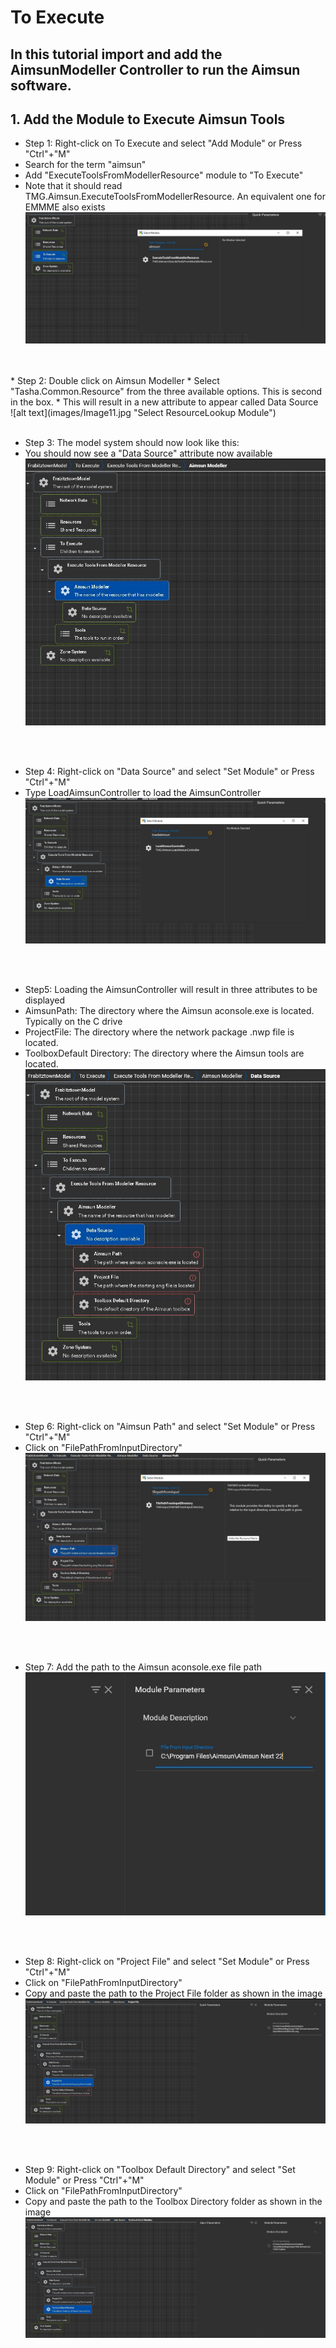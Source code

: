 # **To Execute**

## In this tutorial import and add the AimsunModeller Controller to run the Aimsun software.


## 1. Add the Module to Execute Aimsun Tools
* Step 1: Right-click on To Execute and select "Add Module" or Press "Ctrl"+"M"
* Search for the term "aimsun"
* Add "ExecuteToolsFromModellerResource" module to "To Execute"
* Note that it should read TMG.Aimsun.ExecuteToolsFromModellerResource. An equivalent one for EMMME also exists<br />
![alt text](images/Image10.jpg "ExecuteToolsFromModellerResource Module")
<br />
<br />
* Step 2: Double click on Aimsun Modeller
* Select "Tasha.Common.Resource" from the three available options. This is second in the box.
* This will result in a new attribute to appear called Data Source<br />
![alt text](images/Image11.jpg "Select ResourceLookup Module")
<br />
<br />

* Step 3: The model system should now look like this:
* You should now see a "Data Source" attribute now available
![alt text](images/Image12.jpg "Output")
<br />
<br />

* Step 4: Right-click on "Data Source" and select "Set Module" or Press "Ctrl"+"M"
* Type LoadAimsunController to load the AimsunController<br />
![alt text](images/Image13.jpg "Enter the Resource Name")
<br />
<br />


* Step5: Loading the AimsunController will result in three attributes to be displayed
* AimsunPath: The directory where the Aimsun aconsole.exe is located. Typically on the C drive
* ProjectFile: The directory where the network package .nwp file is located.
* ToolboxDefault Directory: The directory where the Aimsun tools are located.
![alt text](images/Image14.jpg "ImportNetworkPackage Module")
<br />
<br />

* Step 6: Right-click on "Aimsun Path" and select "Set Module" or Press "Ctrl"+"M"
* Click on "FilePathFromInputDirectory"
![alt text](images/Image15.jpg "FilePathFromInputDirectory Module")
<br />
<br />

* Step 7: Add the path to the Aimsun aconsole.exe file path
![alt text](images/Image16.jpg "aconsole path Module")
<br />
<br />

* Step 8: Right-click on "Project File" and select "Set Module" or Press "Ctrl"+"M"
* Click on "FilePathFromInputDirectory"
* Copy and paste the path to the Project File folder as shown in the image
![alt text](images/Image17.jpg "ProjectFile Module")
<br />
<br />

* Step 9: Right-click on "Toolbox Default Directory" and select "Set Module" or Press "Ctrl"+"M"
* Click on "FilePathFromInputDirectory"
* Copy and paste the path to the Toolbox Directory folder as shown in the image
![alt text](images/Image18.jpg "Toolbox Default Directory Module")
<br />
<br />

